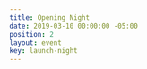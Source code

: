 ```yaml
---
title: Opening Night
date: 2019-03-10 00:00:00 -05:00
position: 2
layout: event
key: launch-night
---
```


